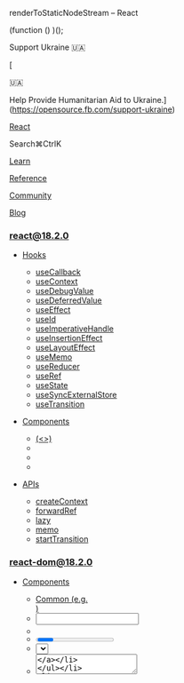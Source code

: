 renderToStaticNodeStream – React

(function () )();

Support Ukraine 🇺🇦

[

🇺🇦

Help Provide Humanitarian Aid to Ukraine.](https://opensource.fb.com/support-ukraine)

[React](../../../index.html)

Search⌘CtrlK

[Learn](../../../learn.html)

[Reference](../../react.html)

[Community](../../../community.html)

[Blog](../../../blog.html)

[](https://github.com/facebook/react/releases)

### react@18.2.0

*   [Hooks](../../react.html "Hooks")
    
    *   [useCallback](../../react/useCallback.html "useCallback")
    *   [useContext](../../react/useContext.html "useContext")
    *   [useDebugValue](../../react/useDebugValue.html "useDebugValue")
    *   [useDeferredValue](../../react/useDeferredValue.html "useDeferredValue")
    *   [useEffect](../../react/useEffect.html "useEffect")
    *   [useId](../../react/useId.html "useId")
    *   [useImperativeHandle](../../react/useImperativeHandle.html "useImperativeHandle")
    *   [useInsertionEffect](../../react/useInsertionEffect.html "useInsertionEffect")
    *   [useLayoutEffect](../../react/useLayoutEffect.html "useLayoutEffect")
    *   [useMemo](../../react/useMemo.html "useMemo")
    *   [useReducer](../../react/useReducer.html "useReducer")
    *   [useRef](../../react/useRef.html "useRef")
    *   [useState](../../react/useState.html "useState")
    *   [useSyncExternalStore](../../react/useSyncExternalStore.html "useSyncExternalStore")
    *   [useTransition](../../react/useTransition.html "useTransition")
    
*   [Components](../../react/components.html "Components")
    
    *   [<Fragment> (<>)](../../react/Fragment.html "<Fragment> (<>)")
    *   [<Profiler>](../../react/Profiler.html "<Profiler>")
    *   [<StrictMode>](../../react/StrictMode.html "<StrictMode>")
    *   [<Suspense>](../../react/Suspense.html "<Suspense>")
    
*   [APIs](../../react/apis.html "APIs")
    
    *   [createContext](../../react/createContext.html "createContext")
    *   [forwardRef](../../react/forwardRef.html "forwardRef")
    *   [lazy](../../react/lazy.html "lazy")
    *   [memo](../../react/memo.html "memo")
    *   [startTransition](../../react/startTransition.html "startTransition")
    

### react-dom@18.2.0

*   [Components](../components.html "Components")
    
    *   [Common (e.g. <div>)](../components/common.html "Common (e.g. <div>)")
    *   [<input>](../components/input.html "<input>")
    *   [<option>](../components/option.html "<option>")
    *   [<progress>](../components/progress.html "<progress>")
    *   [<select>](../components/select.html "<select>")
    *   [<textarea>](../components/textarea.html "<textarea>")
    
*   [APIs](../../react-dom.html "APIs")
    
    *   [createPortal](../createPortal.html "createPortal")
    *   [flushSync](../flushSync.html "flushSync")
    *   [findDOMNode](../findDOMNode.html "findDOMNode")
    *   [hydrate](../hydrate.html "hydrate")
    *   [render](../render.html "render")
    *   [unmountComponentAtNode](../unmountComponentAtNode.html "unmountComponentAtNode")
    
*   [Client APIs](../client.html "Client APIs")
    
    *   [createRoot](../client/createRoot.html "createRoot")
    *   [hydrateRoot](../client/hydrateRoot.html "hydrateRoot")
    
*   [Server APIs](../server.html "Server APIs")
    
    *   [renderToNodeStream](renderToNodeStream.html "renderToNodeStream")
    *   [renderToPipeableStream](renderToPipeableStream.html "renderToPipeableStream")
    *   [renderToReadableStream](renderToReadableStream.html "renderToReadableStream")
    *   [renderToStaticMarkup](renderToStaticMarkup.html "renderToStaticMarkup")
    *   [renderToStaticNodeStream](renderToStaticNodeStream.html "renderToStaticNodeStream")
    *   [renderToString](renderToString.html "renderToString")
    

### Legacy APIs

*   [Legacy React APIs](../../react/legacy.html "Legacy React APIs")
    
    *   [Children](../../react/Children.html "Children")
    *   [cloneElement](../../react/cloneElement.html "cloneElement")
    *   [Component](../../react/Component.html "Component")
    *   [createElement](../../react/createElement.html "createElement")
    *   [createFactory](../../react/createFactory.html "createFactory")
    *   [createRef](../../react/createRef.html "createRef")
    *   [isValidElement](../../react/isValidElement.html "isValidElement")
    *   [PureComponent](../../react/PureComponent.html "PureComponent")
    

Is this page useful?

[API Reference](../../react.html)

[Server APIs](../server.html)

renderToStaticNodeStream[](#undefined "Link for this heading")
==============================================================

`renderToStaticNodeStream` renders a non-interactive React tree to a [Node.js Readable Stream.](https://nodejs.org/api/stream.html#readable-streams)

    const stream = renderToStaticNodeStream(reactNode)

*   [Reference](#reference)
    *   [`renderToStaticNodeStream(reactNode)`](#rendertostaticnodestream)
*   [Usage](#usage)
    *   [Rendering a React tree as static HTML to a Node.js Readable Stream](#rendering-a-react-tree-as-static-html-to-a-nodejs-readable-stream)

* * *

Reference[](#reference "Link for Reference ")
---------------------------------------------

### `renderToStaticNodeStream(reactNode)`[](#rendertostaticnodestream "Link for this heading")

On the server, call `renderToStaticNodeStream` to get a [Node.js Readable Stream](https://nodejs.org/api/stream.html#readable-streams).

    import  from 'react-dom/server';const stream = renderToStaticNodeStream(<Page />);stream.pipe(response);

[See more examples below.](#usage)

The stream will produce non-interactive HTML output of your React components.

#### Parameters[](#parameters "Link for Parameters ")

*   `reactNode`: A React node you want to render to HTML. For example, a JSX element like `<Page />`.

#### Returns[](#returns "Link for Returns ")

A [Node.js Readable Stream](https://nodejs.org/api/stream.html#readable-streams) that outputs an HTML string. The resulting HTML can’t be hydrated on the client.

#### Caveats[](#caveats "Link for Caveats ")

*   `renderToStaticNodeStream` output cannot be hydrated.
    
*   This method will wait for all [Suspense boundaries](../../react/Suspense.html) to complete before returning any output.
    
*   As of React 18, this method buffers all of its output, so it doesn’t actually provide any streaming benefits.
    
*   The returned stream is a byte stream encoded in utf-8. If you need a stream in another encoding, take a look at a project like [iconv-lite](https://www.npmjs.com/package/iconv-lite), which provides transform streams for transcoding text.
    

* * *

Usage[](#usage "Link for Usage ")
---------------------------------

### Rendering a React tree as static HTML to a Node.js Readable Stream[](#rendering-a-react-tree-as-static-html-to-a-nodejs-readable-stream "Link for Rendering a React tree as static HTML to a Node.js Readable Stream ")

Call `renderToStaticNodeStream` to get a [Node.js Readable Stream](https://nodejs.org/api/stream.html#readable-streams) which you can pipe to your server response:

    import );

The stream will produce the initial non-interactive HTML output of your React components.

### Pitfall

This method renders **non-interactive HTML that cannot be hydrated.** This is useful if you want to use React as a simple static page generator, or if you’re rendering completely static content like emails.

Interactive apps should use [`renderToPipeableStream`](renderToPipeableStream.html) on the server and [`hydrateRoot`](../client/hydrateRoot.html) on the client.

[PreviousrenderToStaticMarkup](renderToStaticMarkup.html)[NextrenderToString](renderToString.html)

* * *

How do you like these docs?

[Take our survey!](https://www.surveymonkey.co.uk/r/PYRPF3X)

* * *

[

](https://opensource.fb.com/)

©2023

[Learn React](../../../learn.html)

[Quick Start](../../../learn.html)

[Installation](../../../learn/installation.html)

[Describing the UI](../../../learn/describing-the-ui.html)

[Adding Interactivity](../../../learn/adding-interactivity.html)

[Managing State](../../../learn/managing-state.html)

[Escape Hatches](../../../learn/escape-hatches.html)

[API Reference](../../react.html)

[React APIs](../../react.html)

[React DOM APIs](../../react-dom.html)

[Community](../../../community.html)

[Code of Conduct](https://github.com/facebook/react/blob/main/CODE_OF_CONDUCT.md)

[Meet the Team](../../../community/team.html)

[Docs Contributors](../../../community/docs-contributors.html)

[Acknowledgements](../../../community/acknowledgements.html)

More

[Blog](../../../blog.html)

[React Native](https://reactnative.dev/)

[Privacy](https://opensource.facebook.com/legal/privacy)

[Terms](https://opensource.fb.com/legal/terms/)

[](https://www.facebook.com/react)[](https://twitter.com/reactjs)[](https://github.com/facebook/react)

On this page
------------

*   [Overview](#)
*   [Reference](#reference)
*   [`renderToStaticNodeStream(reactNode)`](#rendertostaticnodestream)
*   [Usage](#usage)
*   [Rendering a React tree as static HTML to a Node.js Readable Stream](#rendering-a-react-tree-as-static-html-to-a-nodejs-readable-stream)

